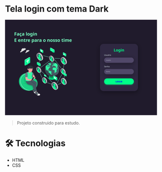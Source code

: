 # Tela login com tema Dark
![imagem](./.github/screen%20tela.png)

>Projeto construido para estudo.

# 🛠️ Tecnologias
* HTML
* CSS